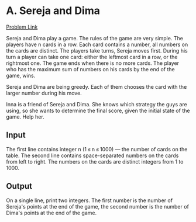 # A. Sereja and Dima

[Problem Link](https://codeforces.com/contest/381/problem/A)

Sereja and Dima play a game. The rules of the game are very simple. The players have n cards in a row. Each card contains a number, all numbers on the cards are distinct. The players take turns, Sereja moves first. During his turn a player can take one card: either the leftmost card in a row, or the rightmost one. The game ends when there is no more cards. The player who has the maximum sum of numbers on his cards by the end of the game, wins.

Sereja and Dima are being greedy. Each of them chooses the card with the larger number during his move.

Inna is a friend of Sereja and Dima. She knows which strategy the guys are using, so she wants to determine the final score, given the initial state of the game. Help her.

## Input

The first line contains integer n (1 ≤ n ≤ 1000) — the number of cards on the table. The second line contains space-separated numbers on the cards from left to right. The numbers on the cards are distinct integers from 1 to 1000.

## Output

On a single line, print two integers. The first number is the number of Sereja's points at the end of the game, the second number is the number of Dima's points at the end of the game.
